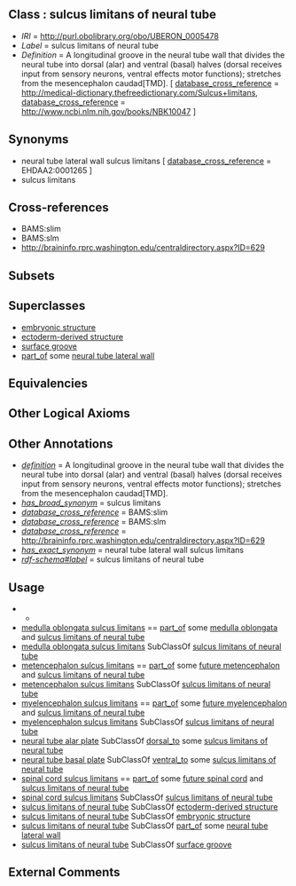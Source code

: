 
## Class : sulcus limitans of neural tube

 * *IRI* = http://purl.obolibrary.org/obo/UBERON_0005478
 * *Label* = sulcus limitans of neural tube
 * *Definition* = A longitudinal groove in the neural tube wall that divides the neural tube into dorsal (alar) and ventral (basal) halves (dorsal receives input from sensory neurons, ventral effects motor functions); stretches from the mesencephalon caudad[TMD]. [ [database_cross_reference](../../ef/oboInOwl#hasDbXref.md) = http://medical-dictionary.thefreedictionary.com/Sulcus+limitans, [database_cross_reference](../../ef/oboInOwl#hasDbXref.md) = http://www.ncbi.nlm.nih.gov/books/NBK10047 ]

## Synonyms

 * neural tube lateral wall sulcus limitans [ [database_cross_reference](../../ef/oboInOwl#hasDbXref.md) = EHDAA2:0001265 ]
 * sulcus limitans

## Cross-references

 * BAMS:slim
 * BAMS:slm
 * http://braininfo.rprc.washington.edu/centraldirectory.aspx?ID=629

## Subsets


## Superclasses

 * [embryonic structure](../../UBERON/50/UBERON_0002050.md)
 * [ectoderm-derived structure](../../UBERON/21/UBERON_0004121.md)
 * [surface groove](../../UBERON/46/UBERON_0006846.md)
 * [part_of](../../BFO/50/BFO_0000050.md) some [neural tube lateral wall](../../UBERON/96/UBERON_0005496.md)

## Equivalencies


## Other Logical Axioms


## Other Annotations

 * *[definition](../../IAO/15/IAO_0000115.md)* = A longitudinal groove in the neural tube wall that divides the neural tube into dorsal (alar) and ventral (basal) halves (dorsal receives input from sensory neurons, ventral effects motor functions); stretches from the mesencephalon caudad[TMD].
 * *[has_broad_synonym](../../ym/oboInOwl#hasBroadSynonym.md)* = sulcus limitans
 * *[database_cross_reference](../../ef/oboInOwl#hasDbXref.md)* = BAMS:slim
 * *[database_cross_reference](../../ef/oboInOwl#hasDbXref.md)* = BAMS:slm
 * *[database_cross_reference](../../ef/oboInOwl#hasDbXref.md)* = http://braininfo.rprc.washington.edu/centraldirectory.aspx?ID=629
 * *[has_exact_synonym](../../ym/oboInOwl#hasExactSynonym.md)* = neural tube lateral wall sulcus limitans
 * *[rdf-schema#label](../../el/rdf-schema#label.md)* = sulcus limitans of neural tube

## Usage

 * -
 * [medulla oblongata sulcus limitans](../../UBERON/76/UBERON_0009576.md) == [part_of](../../BFO/50/BFO_0000050.md) some [medulla oblongata](../../UBERON/96/UBERON_0001896.md) and [sulcus limitans of neural tube](../../UBERON/78/UBERON_0005478.md)
 * [medulla oblongata sulcus limitans](../../UBERON/76/UBERON_0009576.md) SubClassOf [sulcus limitans of neural tube](../../UBERON/78/UBERON_0005478.md)
 * [metencephalon sulcus limitans](../../UBERON/77/UBERON_0009577.md) == [part_of](../../BFO/50/BFO_0000050.md) some [future metencephalon](../../UBERON/92/UBERON_0010092.md) and [sulcus limitans of neural tube](../../UBERON/78/UBERON_0005478.md)
 * [metencephalon sulcus limitans](../../UBERON/77/UBERON_0009577.md) SubClassOf [sulcus limitans of neural tube](../../UBERON/78/UBERON_0005478.md)
 * [myelencephalon sulcus limitans](../../UBERON/78/UBERON_0009578.md) == [part_of](../../BFO/50/BFO_0000050.md) some [future myelencephalon](../../UBERON/96/UBERON_0010096.md) and [sulcus limitans of neural tube](../../UBERON/78/UBERON_0005478.md)
 * [myelencephalon sulcus limitans](../../UBERON/78/UBERON_0009578.md) SubClassOf [sulcus limitans of neural tube](../../UBERON/78/UBERON_0005478.md)
 * [neural tube alar plate](../../UBERON/82/UBERON_0005882.md) SubClassOf [dorsal_to](../../BSPO/98/BSPO_0000098.md) some [sulcus limitans of neural tube](../../UBERON/78/UBERON_0005478.md)
 * [neural tube basal plate](../../UBERON/64/UBERON_0004064.md) SubClassOf [ventral_to](../../BSPO/02/BSPO_0000102.md) some [sulcus limitans of neural tube](../../UBERON/78/UBERON_0005478.md)
 * [spinal cord sulcus limitans](../../UBERON/70/UBERON_0009570.md) == [part_of](../../BFO/50/BFO_0000050.md) some [future spinal cord](../../UBERON/41/UBERON_0006241.md) and [sulcus limitans of neural tube](../../UBERON/78/UBERON_0005478.md)
 * [spinal cord sulcus limitans](../../UBERON/70/UBERON_0009570.md) SubClassOf [sulcus limitans of neural tube](../../UBERON/78/UBERON_0005478.md)
 * [sulcus limitans of neural tube](../../UBERON/78/UBERON_0005478.md) SubClassOf [ectoderm-derived structure](../../UBERON/21/UBERON_0004121.md)
 * [sulcus limitans of neural tube](../../UBERON/78/UBERON_0005478.md) SubClassOf [embryonic structure](../../UBERON/50/UBERON_0002050.md)
 * [sulcus limitans of neural tube](../../UBERON/78/UBERON_0005478.md) SubClassOf [part_of](../../BFO/50/BFO_0000050.md) some [neural tube lateral wall](../../UBERON/96/UBERON_0005496.md)
 * [sulcus limitans of neural tube](../../UBERON/78/UBERON_0005478.md) SubClassOf [surface groove](../../UBERON/46/UBERON_0006846.md)

## External Comments

